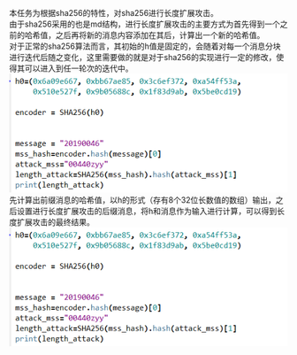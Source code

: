 本任务为根据sha256的特性，对sha256进行长度扩展攻击。  
由于sha256采用的也是md结构，进行长度扩展攻击的主要方式为首先得到一个之前的哈希值，之后再将新的消息内容添加在其后，计算出一个新的哈希值。  
对于正常的sha256算法而言，其初始的h值是固定的，会随着对每一个消息分块进行迭代后随之变化，这里需要做的就是对于sha256的实现进行一定的修改，使得其可以进入到任一轮次的迭代中。  
![运行过程](https://github.com/MAR-523/-/blob/main/pic/sha256.png)  
先计算出前缀消息的哈希值，以h的形式（存有8个32位长数值的数组）输出，之后设置进行长度扩展攻击的后缀消息，将h和消息作为输入进行计算，可以得到长度扩展攻击的最终结果。  
![运行结果](https://github.com/MAR-523/-/blob/main/pic/sha256.png)  

